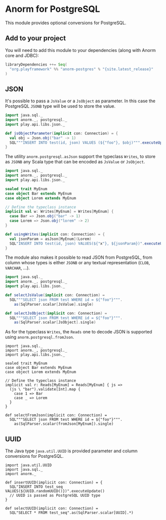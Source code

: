 # Anorm for PostgreSQL

This module provides optional conversions for PostgreSQL.

## Add to your project

You will need to add this module to your dependencies (along with Anorm core and JDBC): 

```scala
libraryDependencies ++= Seq(
  "org.playframework" %% "anorm-postgres" % "{site.latest_release}"
)
```

## JSON

It's possible to pass a `JsValue` or a `JsObject` as parameter. In this case the PostgreSQL `JSONB` type will be used to store the value.

```scala
import java.sql._
import anorm._, postgresql._
import play.api.libs.json._

def jsObjectParameter(implicit con: Connection) = {
  val obj = Json.obj("bar" -> 1)
  SQL"""INSERT INTO test(id, json) VALUES (${"foo"}, $obj)""".executeUpdate()
}
```

The utility `anorm.postgresql.asJson` support the typeclass `Writes`, to store as `JSONB` any Scala type that can be encoded as `JsValue` or `JsObject`.

```scala
import java.sql._
import anorm._, postgresql._
import play.api.libs.json._

sealed trait MyEnum
case object Bar extends MyEnum
case object Lorem extends MyEnum

// Define the typeclass instance
implicit val w: Writes[MyEnum] = Writes[MyEnum] {
  case Bar => Json.obj("bar" -> 1)
  case Lorem => Json.obj("lorem" -> 2)
}

def usingWrites(implicit con: Connection) = {
  val jsonParam = asJson[MyEnum](Lorem)
  SQL"INSERT INTO test(id, json) VALUES(${"x"}, ${jsonParam})".executeUpdate()
}
```

The module also makes it possible to read JSON from PostgreSQL, from column whose types is either `JSONB` or any textual representation (`CLOB`, `VARCHAR`, ...).

```scala
import java.sql._
import anorm._, postgresql._
import play.api.libs.json._

def selectJsValue(implicit con: Connection) =
  SQL"""SELECT json FROM test WHERE id = ${"foo"}""".
    as(SqlParser.scalar[JsValue].single)

def selectJsObject(implicit con: Connection) =
  SQL"""SELECT json FROM test WHERE id = ${"foo"}""".
    as(SqlParser.scalar[JsObject].single)
```

As for the typeclass `Writes`, the `Reads` one to decode JSON is supported using `anorm.postgresql.fromJson`.

```
import java.sql._
import anorm._, postgresql._
import play.api.libs.json._

sealed trait MyEnum
case object Bar extends MyEnum
case object Lorem extends MyEnum

// Define the typeclass instance
implicit val r: Reads[MyEnum] = Reads[MyEnum] { js =>
  (js \ "bar").validate[Int].map {
    case 1 => Bar
    case _ => Lorem
  }
}

def selectFromJson(implicit con: Connection) =
  SQL"""SELECT json FROM test WHERE id = ${"foo"}""".
    as(SqlParser.scalar(fromJson[MyEnum]).single)
```

## UUID

The Java type `java.util.UUID` is provided parameter and column conversions for PostgreSQL.

```
import java.util.UUID
import java.sql._
import anorm._

def insertUUID(implicit con: Connection) = {
  SQL"INSERT INTO test_seq VALUES(${UUID.randomUUID()})".executeUpdate()
  // UUID is passed as PostgreSQL UUID type
}

def selectUUID(implicit con: Connection) =
  SQL"SELECT * FROM test_seq".as(SqlParser.scalar[UUID].*)
```